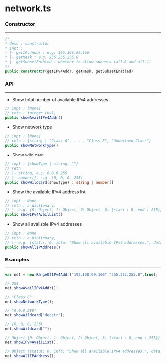 # network.ts



### Constructor
---

```typescript
/*
* desc : constructor
* inpt : 
* |- getIPv4Addr : e.g. 192.168.99.100
* |- getMask : e.g. 255.255.255.0
* |- getSubsetEnabled : whether to allow subnets (all-0 and all-1)
*/
public constructor(getIPv4Addr, getMask, getSubsetEnabled)
```

### API
---

* Show total number of available IPv4 addresses

```typescript
// inpt : [None]
// retn : integer (>=1)
public showAvailIPv4Addr()
```

* Show network type

```typescript
// inpt : [None]
// retn : {string | "Class A", ... , "Class E", "Undefined Class"}
public showNetworkType()
```

* Show wild card

```typescript
// inpt : {showType | string, ""}
// retn
// |- string, e.g. 0.0.0.255
// |- number[], e.g. [0, 0, 0, 255]
public showWildcard(showType) : string | number[]
```

* Show the available IPv4 address list

```typescript
// inpt : None
// retn : a dictionary, 
// |- e.g. {0: Object, 1: Object, 2: Object, 3: {start : 0, end : 255}}
public showIPv4AvailList()
```

* Show all available IPv4 addresses

```typescript
// inpt : None
// retn : a dictionary, 
// |- e.g. {status: 0, info: "Show all available IPv4 addresses.", data: Array[254]}
public showAllIPAddress()
```

### Examples
----

```typescript
var net = new RangeOfIPv4Addr("192.168.99.100","255.255.255.0",true);

// 254
net.showAvailIPv4Addr();

// "Class C"
net.showNetworkType();

// "0.0.0.255"
net.showWildcard("decstr");

// [0, 0, 0, 255]
net.showWildcard("");

// Object {0: Object, 1: Object, 2: Object, 3: {start : 0, end : 255}}
net.showIPv4AvailList();  

// Object {status: 0, info: "Show all available IPv4 addresses.", data: Array[254]}
net.showAllIPAddress();  
```



